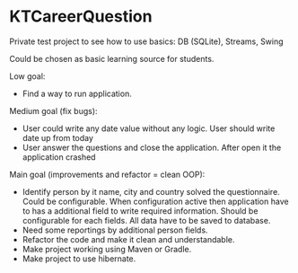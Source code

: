 # KTCareerQuestion
Private test project to see how to use basics: DB (SQLite), Streams, Swing

Could be chosen as basic learning source for students.

Low goal:
* Find a way to run application.

Medium goal (fix bugs):
* User could write any date value without any logic. User should write date up from today
* User answer the questions and close the application. After open it the application crashed

Main goal (improvements and refactor = clean OOP):
* Identify person by it name, city and country solved the questionnaire. Could be configurable. When configuration active then application have to has a additional field to write required information. Should be configurable for each fields. All data have to be saved to database.
* Need some reportings by additional person fields.
* Refactor the code and make it clean and understandable.
* Make project working using Maven or Gradle.
* Make project to use hibernate.
